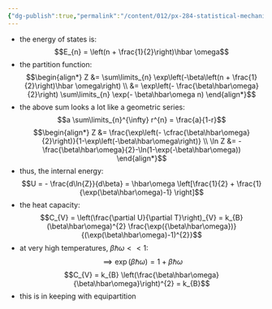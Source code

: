 ```yaml
---
{"dg-publish":true,"permalink":"/content/012/px-284-statistical-mechanics/e-single-particle-partition-function/px-284-e3-harmonic-oscillator-in-1-d/","created":"2024-11-29T17:03:05.459+00:00","updated":"2024-11-29T17:37:35.325+00:00"}
---
```


- the energy of states is:
$$E_{n} = \left(n + \frac{1}{2}\right)\hbar \omega$$
- the partition function:
$$\begin{align*}
	Z &= \sum\limits_{n} \exp\left(-\beta\left(n + \frac{1}{2}\right)\hbar \omega\right) \\
	&= \exp\left(- \frac{\beta\hbar\omega}{2}\right) \sum\limits_{n} \exp(- \beta\hbar\omega n)
\end{align*}$$
- the above sum looks a lot like a geometric series:
$$a \sum\limits_{n}^{\infty} r^{n} = \frac{a}{1-r}$$
$$\begin{align*}
	Z &= \frac{\exp\left(- \cfrac{\beta\hbar\omega}{2}\right)}{1-\exp\left(-\beta\hbar\omega\right)} \\
	\ln Z &= - \frac{\beta\hbar\omega}{2}-\ln(1-\exp(-\beta\hbar\omega))
\end{align*}$$
- thus, the internal energy:
$$U = - \frac{d\ln{Z}}{d\beta} = \hbar\omega \left[\frac{1}{2} + \frac{1}{\exp(\beta\hbar\omega)-1} \right]$$
- the heat capacity: 
$$C_{V} = \left(\frac{\partial U}{\partial T}\right)_{V} = k_{B} (\beta\hbar\omega)^{2} \frac{\exp({\beta\hbar\omega})}{(\exp(\beta\hbar\omega)-1)^{2}}$$
- at very high temperatures, $\beta\hbar\omega<<1:$
$$\implies \exp(\beta\hbar\omega) = 1+ \beta\hbar\omega$$
$$C_{V} = k_{B} \left(\frac{\beta\hbar\omega}{\beta\hbar\omega}\right)^{2} = k_{B}$$
- this is in keeping with equipartition
